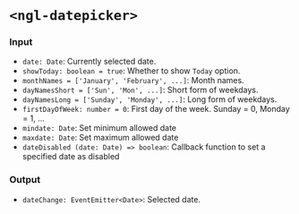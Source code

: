 # `<ngl-datepicker>`

### Input

  * `date: Date`: Currently selected date.
  * `showToday: boolean = true`: Whether to show `Today` option.
  * `monthNames = ['January', 'February', ...]`: Month names.
  * `dayNamesShort = ['Sun', 'Mon', ...]`: Short form of weekdays.
  * `dayNamesLong = ['Sunday', 'Monday', ...]`: Long form of weekdays.
  * `firstDayOfWeek: number = 0`: First day of the week. Sunday = 0, Monday = 1, ...
  * `mindate: Date`: Set minimum allowed date
  * `maxdate: Date`: Set maximum allowed date
  * `dateDisabled (date: Date) => boolean`: Callback function to set a specified date as disabled

### Output

  * `dateChange: EventEmitter<Date>`: Selected date.
